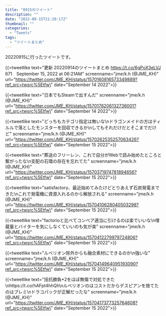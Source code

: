 ```yaml
---
title: "0915のツイート"
description: ""
date: "2022-09-15T21:20:17Z"
thumbnail: ""
categories:
  - "Tweets"
tags:
  - "ツイートまとめ"
---
```

20220915に行ったツイートです。
<!--more-->
{{<tweetlike text=\"更新 20220914のツイートまとめ https://t.co/6gPoX3eLVJ 671　September 15, 2022 at 06:21AM\" screenname=\"jme/k.h (@JME_KH)\" url=\"https://twitter.com/JME_KH/status/1570160816573349889?ref_src=twsrc%5Etfw\" date=\"September 14 2022\">}}

{{<tweetlike text=\"日本でもSteamで出すんだ\" screenname=\"jme/k.h (@JME_KH)\" url=\"https://twitter.com/JME_KH/status/1570178206132736001?ref_src=twsrc%5Etfw\" date=\"September 14 2022\">}}

{{<tweetlike text=\"どっちもカテゴリ指定は無いな\nドラゴンメイドの方はティルルで落としたモンスターを回収できるか\nしてもそれだけだとそこまでだけど\" screenname=\"jme/k.h (@JME_KH)\" url=\"https://twitter.com/JME_KH/status/1570262535257063426?ref_src=twsrc%5Etfw\" date=\"September 15 2022\">}}

{{<tweetlike text=\"葬送のフリーレン、これで自分がWebで読み始めたところと繋がったな\n支配の石環の存在を忘れてた\" screenname=\"jme/k.h (@JME_KH)\" url=\"https://twitter.com/JME_KH/status/1570371974781894656?ref_src=twsrc%5Etfw\" date=\"September 15 2022\">}}

{{<tweetlike text=\"satisfactory、最近始めてみたけどとりあえず石炭発電まできた\nこれで発電機に資源入れるのから解放される\" screenname=\"jme/k.h (@JME_KH)\" url=\"https://twitter.com/JME_KH/status/1570410628040503298?ref_src=twsrc%5Etfw\" date=\"September 15 2022\">}}

{{<tweetlike text=\"factorioと比べてコンベア適当に引けるのは楽でいいな\n埋蔵量とバイターを気にしなくていいのも気が楽\" screenname=\"jme/k.h (@JME_KH)\" url=\"https://twitter.com/JME_KH/status/1570412279979724806?ref_src=twsrc%5Etfw\" date=\"September 15 2022\">}}

{{<tweetlike text=\"ルベリオン除外からも融合素材にできるのか\n強いな\" screenname=\"jme/k.h (@JME_KH)\" url=\"https://twitter.com/JME_KH/status/1570414964095193090?ref_src=twsrc%5Etfw\" date=\"September 15 2022\">}}

{{<tweetlike text=\"拮抗勝負*2をほぼ無傷で対処できた\nhttps://t.co/hAFpt4hhQh\nルベリオンのはコストだからデスピアンを捨てたのはプレミ\nドラコパックが正解だったな\" screenname=\"jme/k.h (@JME_KH)\" url=\"https://twitter.com/JME_KH/status/1570417377325764608?ref_src=twsrc%5Etfw\" date=\"September 15 2022\">}}

